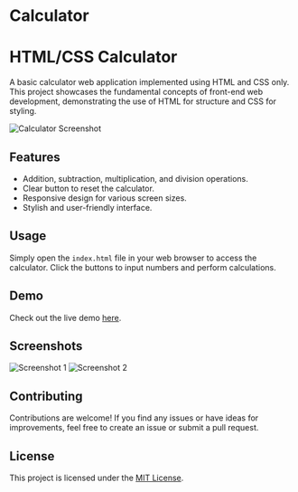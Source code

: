 # Calculator
# HTML/CSS Calculator

A basic calculator web application implemented using HTML and CSS only. This project showcases the fundamental concepts of front-end web development, demonstrating the use of HTML for structure and CSS for styling.

![Calculator Screenshot](screenshot.png)

## Features

- Addition, subtraction, multiplication, and division operations.
- Clear button to reset the calculator.
- Responsive design for various screen sizes.
- Stylish and user-friendly interface.

## Usage

Simply open the `index.html` file in your web browser to access the calculator. Click the buttons to input numbers and perform calculations.

## Demo

Check out the live demo [here](https://your-demo-link.com).

## Screenshots

![Screenshot 1](screenshots/screenshot1.png)
![Screenshot 2](screenshots/screenshot2.png)

## Contributing

Contributions are welcome! If you find any issues or have ideas for improvements, feel free to create an issue or submit a pull request.

## License

This project is licensed under the [MIT License](LICENSE).

